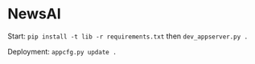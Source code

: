 # NewsAI

Start: `pip install -t lib -r requirements.txt` then `dev_appserver.py .`

Deployment: `appcfg.py update .`
